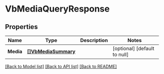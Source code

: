 # VbMediaQueryResponse

## Properties
Name | Type | Description | Notes
------------ | ------------- | ------------- | -------------
**Media** | [**[]VbMediaSummary**](VbMediaSummary.md) |  | [optional] [default to null]

[[Back to Model list]](../README.md#documentation-for-models) [[Back to API list]](../README.md#documentation-for-api-endpoints) [[Back to README]](../README.md)


